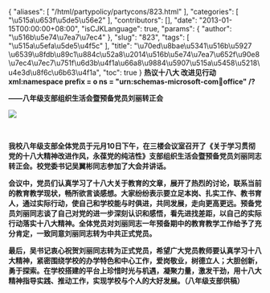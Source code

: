 {
    "aliases": [
        "/html/partypolicy/partycons/823.html"
    ],
    "categories": [
        "\u515a\u653f\u5de5\u56e2"
    ],
    "contributors": [],
    "date": "2013-01-15T00:00:00+08:00",
    "isCJKLanguage": true,
    "params": {
        "author": "\u516b\u5e74\u7ea7\u7ec4"
    },
    "slug": "823",
    "tags": [
        "\u515a\u5efa\u5de5\u4f5c"
    ],
    "title": "\u70ed\u8bae\u5341\u516b\u5927 \u6539\u8fdb\u89c1\u884c\u52a8\u2014\u516b\u5e74\u7ea7\u652f\u90e8\u7ec4\u7ec7\u751f\u6d3b\u4f1a\u66a8\u9884\u5907\u515a\u5458\u5218\u4e3d\u8f6c\u6b63\u4f1a",
    "toc": true
}
**热议十八大 改进见行动xml:namespace prefix = o ns = "urn:schemas-microsoft-com:office:office" /?**

**——八年级支部组织生活会暨预备党员刘丽转正会**

**![](https://cdn.tfls.online/mirror/full/38c1062c0913979799208483707ae8755ee12d0b.jpg)**

 

**我校八年级支部全体党员于元月10日下午，在三楼会议室召开了《关于学习贯彻党的十八大精神改进作风，永葆党的纯洁性》支部组织生活会暨预备党员刘丽同志转正会。校党委书记吴翼彬同志参加了大会并讲话。**

**会议中，党员们认真学习了十八大关于教育的文章，展开了热烈的讨论，联系当前的教育教学现状，畅所欲言谈感想。大家纷纷表示要立足本岗、扎实工作、教书育人，通过实际行动，使自己和学校能与时俱进，共同发展，走向更高更远。预备党员刘丽同志谈了自己对党的进一步深刻认识和感悟，看先进找差距，以自己的实际行动落实十八大精神。全体党员对刘丽同志一年预备期中的教育教学工作给予了充分肯定，一致同意刘丽同志转为中共正式党员。**

**最后，吴书记衷心祝贺刘丽同志转为正式党员，希望广大党员教师要认真学习十八大精神，紧密围绕学校的办学特色和中心工作，爱岗敬业，树德立人；大胆创新，勇于探索。在学校搭建的平台上珍惜时光与机遇，凝聚力量，激发干劲，用十八大精神指导实践、推动工作，实现学校与个人的大好发展。（八年级支部供稿）**


